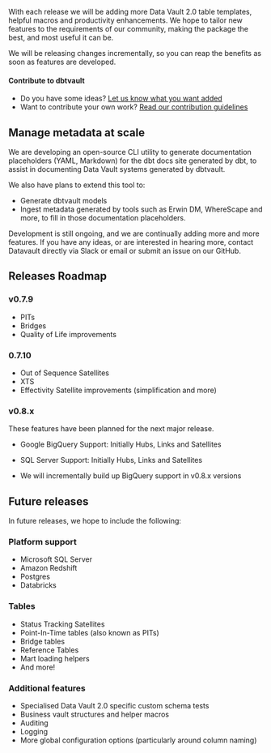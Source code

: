 With each release we will be adding more Data Vault 2.0 table templates, helpful macros and productivity enhancements.
We hope to tailor new features to the requirements of our community, making the package 
the best, and most useful it can be.

We will be releasing changes incrementally, so you can reap the benefits as soon as features are developed.

#### Contribute to dbtvault

- Do you have some ideas? [Let us know what you want added](https://github.com/Datavault-UK/dbtvault/issues)
- Want to contribute your own work? [Read our contribution guidelines](https://github.com/Datavault-UK/dbtvault/blob/master/CONTRIBUTING.md)


## Manage metadata at scale

We are developing an open-source CLI utility to generate documentation placeholders (YAML, Markdown) for 
the dbt docs site generated by dbt, to assist in documenting Data Vault systems generated by dbtvault.

We also have plans to extend this tool to:

- Generate dbtvault models
- Ingest metadata generated by tools such as Erwin DM, WhereScape and more, to fill in those documentation placeholders.

Development is still ongoing, and we are continually adding more and more features.
If you have any ideas, or are interested in hearing more, contact Datavault directly via Slack or email or submit an 
issue on our GitHub.

## Releases Roadmap

### v0.7.9

- PITs
- Bridges
- Quality of Life improvements

### 0.7.10
- Out of Sequence Satellites
- XTS
- Effectivity Satellite improvements (simplification and more)

### v0.8.x

These features have been planned for the next major release.

- Google BigQuery Support: Initially Hubs, Links and Satellites
- SQL Server Support: Initially Hubs, Links and Satellites
    
- We will incrementally build up BigQuery support in v0.8.x versions

## Future releases

In future releases, we hope to include the following:

### Platform support

- Microsoft SQL Server
- Amazon Redshift
- Postgres
- Databricks
    
### Tables

- Status Tracking Satellites
- Point-In-Time tables (also known as PITs)
- Bridge tables
- Reference Tables
- Mart loading helpers
- And more!

### Additional features

- Specialised Data Vault 2.0 specific custom schema tests
- Business vault structures and helper macros
- Auditing 
- Logging
- More global configuration options (particularly around column naming)
